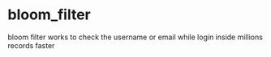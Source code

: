 # bloom_filter
bloom filter works to check the username or email while login inside millions records faster
